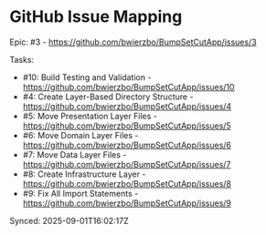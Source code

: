 # GitHub Issue Mapping

Epic: #3 - https://github.com/bwierzbo/BumpSetCutApp/issues/3

Tasks:
- #10: Build Testing and Validation - https://github.com/bwierzbo/BumpSetCutApp/issues/10
- #4: Create Layer-Based Directory Structure - https://github.com/bwierzbo/BumpSetCutApp/issues/4
- #5: Move Presentation Layer Files - https://github.com/bwierzbo/BumpSetCutApp/issues/5
- #6: Move Domain Layer Files - https://github.com/bwierzbo/BumpSetCutApp/issues/6
- #7: Move Data Layer Files - https://github.com/bwierzbo/BumpSetCutApp/issues/7
- #8: Create Infrastructure Layer - https://github.com/bwierzbo/BumpSetCutApp/issues/8
- #9: Fix All Import Statements - https://github.com/bwierzbo/BumpSetCutApp/issues/9

Synced: 2025-09-01T16:02:17Z
